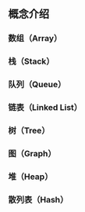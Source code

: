 ## 概念介绍

### 数组（Array）

### 栈（Stack）

### 队列（Queue）

### 链表（Linked List）

### 树（Tree）

### 图（Graph）

### 堆（Heap）

### 散列表（Hash）